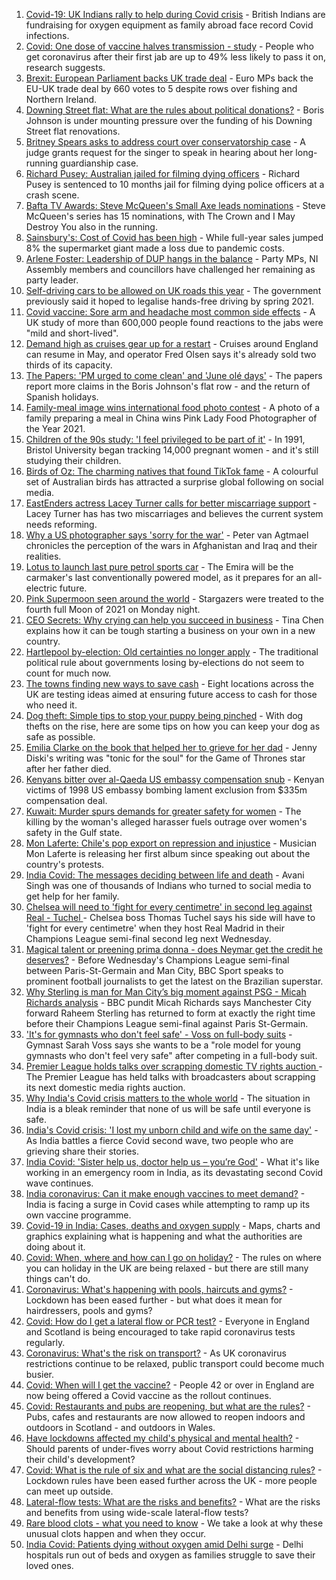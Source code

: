 1. [Covid-19: UK Indians rally to help during Covid crisis](https://www.bbc.co.uk/news/uk-56909285) - British Indians are fundraising for oxygen equipment as family abroad face record Covid infections.
2. [Covid: One dose of vaccine halves transmission - study](https://www.bbc.co.uk/news/health-56904993) - People who get coronavirus after their first jab are up to 49% less likely to pass it on, research suggests.
3. [Brexit: European Parliament backs UK trade deal](https://www.bbc.co.uk/news/world-europe-56899831) - Euro MPs back the EU-UK trade deal by 660 votes to 5 despite rows over fishing and Northern Ireland.
4. [Downing Street flat: What are the rules about political donations?](https://www.bbc.co.uk/news/uk-politics-56893165) - Boris Johnson is under mounting pressure over the funding of his Downing Street flat renovations.
5. [Britney Spears asks to address court over conservatorship case](https://www.bbc.co.uk/news/entertainment-arts-56911822) - A judge grants request for the singer to speak in hearing about her long-running guardianship case.
6. [Richard Pusey: Australian jailed for filming dying officers](https://www.bbc.co.uk/news/world-australia-56910687) - Richard Pusey is sentenced to 10 months jail for filming dying police officers at a crash scene.
7. [Bafta TV Awards: Steve McQueen's Small Axe leads nominations](https://www.bbc.co.uk/news/entertainment-arts-56900631) - Steve McQueen's series has 15 nominations, with The Crown and I May Destroy You also in the running.
8. [Sainsbury's: Cost of Covid has been high](https://www.bbc.co.uk/news/business-56912064) - While full-year sales jumped 8% the supermarket giant made a loss due to pandemic costs.
9. [Arlene Foster: Leadership of DUP hangs in the balance](https://www.bbc.co.uk/news/uk-northern-ireland-56910046) - Party MPs, NI Assembly members and councillors have challenged her remaining as party leader.
10. [Self-driving cars to be allowed on UK roads this year](https://www.bbc.co.uk/news/technology-56906145) - The government previously said it hoped to legalise hands-free driving by spring 2021.
11. [Covid vaccine: Sore arm and headache most common side effects](https://www.bbc.co.uk/news/health-56901356) - A UK study of more than 600,000 people found reactions to the jabs were "mild and short-lived".
12. [Demand high as cruises gear up for a restart](https://www.bbc.co.uk/news/business-56906506) - Cruises around England can resume in May, and operator Fred Olsen says it's already sold two thirds of its capacity.
13. [The Papers: 'PM urged to come clean' and 'June olé days'](https://www.bbc.co.uk/news/blogs-the-papers-56910085) - The papers report more claims in the Boris Johnson's flat row - and the return of Spanish holidays.
14. [Family-meal image wins international food photo contest](https://www.bbc.co.uk/news/in-pictures-56820167) - A photo of a family preparing a meal in China wins Pink Lady Food Photographer of the Year 2021.
15. [Children of the 90s study: 'I feel privileged to be part of it'](https://www.bbc.co.uk/news/uk-56901164) - In 1991, Bristol University began tracking 14,000 pregnant women - and it's still studying their children.
16. [Birds of Oz: The charming natives that found TikTok fame](https://www.bbc.co.uk/news/world-australia-56883027) - A colourful set of Australian birds has attracted a surprise global following on social media.
17. [EastEnders actress Lacey Turner calls for better miscarriage support](https://www.bbc.co.uk/news/uk-56904891) - Lacey Turner has has two miscarriages and believes the current system needs reforming.
18. [Why a US photographer says 'sorry for the war'](https://www.bbc.co.uk/news/world-us-canada-56859337) - Peter van Agtmael chronicles the perception of the wars in Afghanistan and Iraq and their realities.
19. [Lotus to launch last pure petrol sports car](https://www.bbc.co.uk/news/business-56906504) - The Emira will be the carmaker's last conventionally powered model, as it prepares for an all-electric future.
20. [Pink Supermoon seen around the world](https://www.bbc.co.uk/news/in-pictures-56900164) - Stargazers were treated to the fourth full Moon of 2021 on Monday night.
21. [CEO Secrets: Why crying can help you succeed in business](https://www.bbc.co.uk/news/business-56683783) - Tina Chen explains how it can be tough starting a business on your own in a new country.
22. [Hartlepool by-election: Old certainties no longer apply](https://www.bbc.co.uk/news/uk-politics-56859750) - The traditional political rule about governments losing by-elections do not seem to count for much now.
23. [The towns finding new ways to save cash](https://www.bbc.co.uk/news/business-56892375) - Eight locations across the UK are testing ideas aimed at ensuring future access to cash for those who need it.
24. [Dog theft: Simple tips to stop your puppy being pinched](https://www.bbc.co.uk/news/newsbeat-56899774) - With dog thefts on the rise, here are some tips on how you can keep your dog as safe as possible.
25. [Emilia Clarke on the book that helped her to grieve for her dad](https://www.bbc.co.uk/news/entertainment-arts-56843499) - Jenny Diski's writing was "tonic for the soul" for the Game of Thrones star after her father died.
26. [Kenyans bitter over al-Qaeda US embassy compensation snub](https://www.bbc.co.uk/news/world-africa-56759771) - Kenyan victims of 1998 US embassy bombing lament exclusion from $335m compensation deal.
27. [Kuwait: Murder spurs demands for greater safety for women](https://www.bbc.co.uk/news/world-middle-east-56899653) - The killing by the woman's alleged harasser fuels outrage over women's safety in the Gulf state.
28. [Mon Laferte: Chile's pop export on repression and injustice](https://www.bbc.co.uk/news/world-latin-america-56899171) - Musician Mon Laferte is releasing her first album since speaking out about the country's protests.
29. [India Covid: The messages deciding between life and death](https://www.bbc.co.uk/news/world-asia-india-56882037) - Avani Singh was one of thousands of Indians who turned to social media to get help for her family.
30. [Chelsea will need to 'fight for every centimetre' in second leg against Real - Tuchel ](https://www.bbc.co.uk/sport/football/56910396) - Chelsea boss Thomas Tuchel says his side will have to 'fight for every centimetre' when they host Real Madrid in their Champions League semi-final second leg next Wednesday.
31. [Magical talent or preening prima donna - does Neymar get the credit he deserves?](https://www.bbc.co.uk/sport/football/56800034) - Before Wednesday's Champions League semi-final between Paris-St-Germain and Man City, BBC Sport speaks to prominent football journalists to get the latest on the Brazilian superstar.
32. [Why Sterling is man for Man City’s big moment against PSG - Micah Richards analysis](https://www.bbc.co.uk/sport/football/56906838) - BBC pundit Micah Richards says Manchester City forward Raheem Sterling has returned to form at exactly the right time before their Champions League semi-final against Paris St-Germain.
33. ['It's for gymnasts who don't feel safe' - Voss on full-body suits](https://www.bbc.co.uk/sport/gymnastics/56906863) - Gymnast Sarah Voss says she wants to be a "role model for young gymnasts who don't feel very safe" after competing in a full-body suit.
34. [Premier League holds talks over scrapping domestic TV rights auction ](https://www.bbc.co.uk/sport/football/56911973) - The Premier League has held talks with broadcasters about scrapping its next domestic media rights auction.
35. [Why India's Covid crisis matters to the whole world](https://www.bbc.co.uk/news/world-asia-india-56907007) - The situation in India is a bleak reminder that none of us will be safe until everyone is safe.
36. [India's Covid crisis: 'I lost my unborn child and wife on the same day'](https://www.bbc.co.uk/news/world-asia-india-56908383) - As India battles a fierce Covid second wave, two people who are grieving share their stories.
37. [India Covid: 'Sister help us, doctor help us – you’re God'](https://www.bbc.co.uk/news/world-asia-india-56901163) - What it's like working in an emergency room in India, as its devastating second Covid wave continues.
38. [India coronavirus: Can it make enough vaccines to meet demand?](https://www.bbc.co.uk/news/world-asia-india-55571793) - India is facing a surge in Covid cases while attempting to ramp up its own vaccine programme.
39. [Covid-19 in India: Cases, deaths and oxygen supply](https://www.bbc.co.uk/news/world-asia-india-56891016) - Maps, charts and graphics explaining what is happening and what the authorities are doing about it.
40. [Covid: When, where and how can I go on holiday?](https://www.bbc.co.uk/news/explainers-52646738) - The rules on where you can holiday in the UK are being relaxed - but there are still many things can't do.
41. [Coronavirus: What's happening with pools, haircuts and gyms?](https://www.bbc.co.uk/news/explainers-53349989) - Lockdown has been eased further - but what does it mean for hairdressers, pools and gyms?
42. [Covid: How do I get a lateral flow or PCR test?](https://www.bbc.co.uk/news/health-51943612) - Everyone in England and Scotland is being encouraged to take rapid coronavirus tests regularly.
43. [Coronavirus: What's the risk on transport?](https://www.bbc.co.uk/news/health-51736185) - As UK coronavirus restrictions continue to be relaxed, public transport could become much busier.
44. [Covid: When will I get the vaccine?](https://www.bbc.co.uk/news/health-55045639) - People 42 or over in England are now being offered a Covid vaccine as the rollout continues.
45. [Covid: Restaurants and pubs are reopening, but what are the rules?](https://www.bbc.co.uk/news/business-52977388) - Pubs, cafes and restaurants are now allowed to reopen indoors and outdoors in Scotland - and outdoors in Wales.
46. [Have lockdowns affected my child's physical and mental health?](https://www.bbc.co.uk/news/explainers-55936928) - Should parents of under-fives worry about Covid restrictions harming their child's development?
47. [Covid: What is the rule of six and what are the social distancing rules?](https://www.bbc.co.uk/news/uk-51506729) - Lockdown rules have been eased further across the UK - more people can meet up outside.
48. [Lateral-flow tests: What are the risks and benefits?](https://www.bbc.co.uk/news/56675624) - What are the risks and benefits from using wide-scale lateral-flow tests?
49. [Rare blood clots - what you need to know](https://www.bbc.co.uk/news/health-56674796) - We take a look at why these unusual clots happen and when they occur.
50. [India Covid: Patients dying without oxygen amid Delhi surge](https://www.bbc.co.uk/news/56876695) - Delhi hospitals run out of beds and oxygen as families struggle to save their loved ones.
